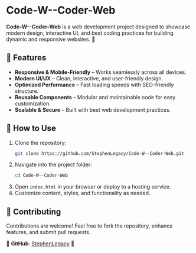 # **Code-W--Coder-Web**  

**Code-W--Coder-Web** is a web development project designed to showcase modern design, interactive UI, and best coding practices for building dynamic and responsive websites. 🚀  

## 🌟 **Features**  
- **Responsive & Mobile-Friendly** – Works seamlessly across all devices.  
- **Modern UI/UX** – Clean, interactive, and user-friendly design.  
- **Optimized Performance** – Fast loading speeds with SEO-friendly structure.  
- **Reusable Components** – Modular and maintainable code for easy customization.  
- **Scalable & Secure** – Built with best web development practices.  

## 🚀 **How to Use**  
1. Clone the repository:  
   ```bash
   git clone https://github.com/StephenLegacy/Code-W--Coder-Web.git
   ```  
2. Navigate into the project folder:  
   ```bash
   cd Code-W--Coder-Web
   ```  
3. Open `index.html` in your browser or deploy to a hosting service.  
4. Customize content, styles, and functionality as needed.  

## 🎯 **Contributing**  
Contributions are welcome! Feel free to fork the repository, enhance features, and submit pull requests.  

📌 **GitHub**: [StephenLegacy](https://github.com/StephenLegacy) 🚀

